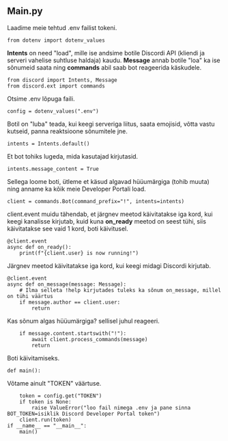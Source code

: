 ## Main.py

Laadime meie tehtud .env failist tokeni.
```
from dotenv import dotenv_values
```
__Intents__ on need "load", mille ise andsime botile Discordi API (kliendi ja serveri vahelise suhtluse haldaja) kaudu.
__Message__ annab botile "loa" ka ise sõnumeid saata ning __commands__ abil saab bot reageerida käskudele.

```
from discord import Intents, Message  
from discord.ext import commands  
```

Otsime .env lõpuga faili.

```config = dotenv_values(".env")```

Botil on "luba" teada, kui keegi serveriga liitus, saata emojisid, võtta vastu kutseid, panna reaktsioone sõnumitele jne.

```intents = Intents.default()  ```

Et bot tohiks lugeda, mida kasutajad kirjutasid.

```intents.message_content = True  ```

Sellega loome boti, ütleme et käsud algavad hüüumärgiga (tohib muuta) ning anname ka kõik meie Developer Portali load.

```client = commands.Bot(command_prefix="!", intents=intents)  ```

client.event muidu tähendab, et järgnev meetod käivitatakse iga kord, kui keegi kanalisse kirjutab, kuid kuna __on_ready__ 
meetod on seest tühi, siis käivitatakse see vaid 1 kord, boti käivitusel.
```
@client.event  
async def on_ready():  
    print(f"{client.user} is now running!")  
```
Järgnev meetod käivitatakse iga kord, kui keegi midagi Discordi kirjutab.
```
@client.event  
async def on_message(message: Message):  
    # Ilma selleta !help kirjutades tuleks ka sõnum on_message, millel on tühi väärtus
    if message.author == client.user:  
        return  
```    
Kas sõnum algas hüüumärgiga? sellisel juhul reageeri.
```
    if message.content.startswith("!"):  
        await client.process_commands(message)  
        return  
```
Boti käivitamiseks.

```def main():  ```

Võtame ainult "TOKEN" väärtuse.
```
    token = config.get("TOKEN")  
    if token is None:  
        raise ValueError("loo fail nimega .env ja pane sinna BOT_TOKEN=isiklik Discord Developer Portal token")  
    client.run(token)  
if __name__ == "__main__":  
    main()
```